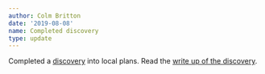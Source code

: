 ```yaml
---
author: Colm Britton
date: '2019-08-08'
name: Completed discovery
type: update
---
```


Completed a [discovery](../local-plans-discovery) into local plans. Read the [write up of the discovery](../local-plans/discovery).
